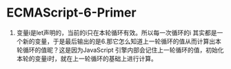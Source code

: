 # ECMAScript-6-Primer

1. 变量i是let声明的，当前的i只在本轮循环有效。所以每一次循环的i
   其实都是一个新的变量，于是最后输出的是6.那它怎么知道上一轮循环的值从而计算出本轮循环的值昵？这是因为JavaScript
                        引擎内部会记住上一轮循环的值，初始化本轮的变量i时，就在上一轮循环的基础上进行计算。